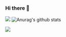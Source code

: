 ### Hi there 👋

<!--
**fr4nz909/fr4nz909** is a ✨ _special_ ✨ repository because its `README.md` (this file) appears on your GitHub profile.

Here are some ideas to get you started:

- 🔭 I’m currently working on ...
- 🌱 I’m currently learning ...
- 👯 I’m looking to collaborate on ...
- 🤔 I’m looking for help with ...
- 💬 Ask me about ...
- 📫 How to reach me: ...
- 😄 Pronouns: ...
- ⚡ Fun fact: ...
-->


![](https://komarev.com/ghpvc/?username=fr4nz909)
![Anurag's github stats](https://github-readme-stats.vercel.app/api?username=fr4nz909&count_private=true)

<a href="https://github.com/KarthikNayak024/github-readme-stats">
<img align="center" src="https://github-readme-stats.anuraghazra1.vercel.app/api/top-langs/?username=fr4nz909&layout=compact&bg_color=30,C393A8,F3C8E3&title_color=fff&text_color=fff"" />

